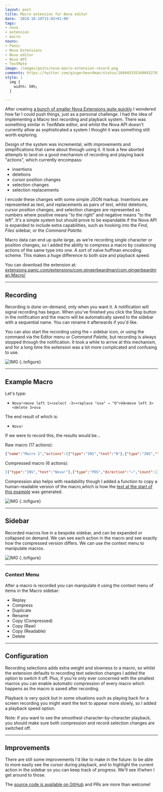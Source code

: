 ```yaml
---
layout: post
title: Macro extension for Nova editor
date: '2024-10-24T15:02+01:00'
tags:
- nova
- extension
- macro
nouns:
- Panic
- Nova Extensions
- Nova editor
- Nova API
- TextMate
image: /images/posts/nova-macro-extension-record.png
comments: https://twitter.com/gingerbeardman/status/1849453353496932793
style: |
  img {
    width: 50%;
  }

---
```


After creating [a bunch of smaller Nova Extensions quite quickly](/2024/10/17/extensions-for-nova-editor/) I wondered how far I could push things, just as a personal challenge. I had the idea of implementing a Macro text recording and playback system. There was something similar in TextMate editor, and whilst the Nova API doesn't currently allow as sophisticated a system I thought it was something still worth exploring.

Design of the system was incremental, with improvements and simplifications that came about through using it. It took a few aborted attempts to land on a good mechanism of recording and playing back "actions", which currently encompass: 

- insertions
- deletions
- cursor position changes
- selection changes
- selection replacements

I encode these changes with some simple JSON markup. Insertions are represented as text, and replacements as pairs of text, whilst deletions, cursor position changes, and selection changes are represented as numbers where positive means "to the right" and negative means "to the left". It's a simple system but should prove to be expandable if the Nova API is expanded to include extra capabilities, such as hooking into the *Find*, *Files* sidebar, or the *Command Palette*.

Macro data can end up quite large, as we're recording single character or position changes, so I added the ability to compress a macro by coalescing actions of the same type into one. A sort of naïve huffman encoding scheme. This makes a huge difference to both size and playback speed. 

You can download the extension at: [extensions.panic.com/extensions/com.gingerbeardman/com.gingerbeardman.Macro/](https://extensions.panic.com/extensions/com.gingerbeardman/com.gingerbeardman.Macro/)

----

## Recording

Recording is done on-demand, only when you want it. A notification will signal recording has begun. When you've finished you click the Stop button in the notification and the macro will be automatically saved to the sidebar with a sequential name. You can rename it afterwards if you'd like.

You can also start the recording using the `+` sidebar icon, or using the command via the Editor menu or *Command Palette*, but recording is always stopped through the notification. It took a while to arrive at this mechanism, and for a long time the extension was a lot more complicated and confusing to use.

![IMG](/images/posts/nova-macro-extension-record.png "Macro recording notification")
{:.tofigure}

----

## Example Macro

Let's type:

- `Nova!<move left 1><select -3><replace "ova" → "O">VA<move left 3><delete 3>ova`

The end result of which is:

- `Nova!`

If we were to record this, the results would be...

Raw macro (17 actions):
```json
{"name":"Macro 1","actions":[{"type":"INS","text":"N"},{"type":"INS","text":"o"},{"type":"INS","text":"v"},{"type":"INS","text":"a"},{"type":"INS","text":"!"},{"type":"POS","direction":"←","count":1},{"type":"SEL","count":-1},{"type":"SEL","count":-2},{"type":"SEL","count":-3},{"type":"REP","old":"ova","new":"O"},{"type":"INS","text":"V"},{"type":"INS","text":"A"},{"type":"POS","direction":"←","count":1},{"type":"POS","direction":"←","count":1},{"type":"POS","direction":"←","count":1},{"type":"DEL","count":1},{"type":"DEL","count":1},{"type":"DEL","count":1},{"type":"INS","text":"o"},{"type":"INS","text":"v"},{"type":"INS","text":"a"}],"isExpanded":false}
```

Compressed macro (6 actions):
```json
[{"type":"INS","text":"Nova!"},{"type":"POS","direction":"←","count":1},{"type":"SEL","count":-3},{"type":"REP","old":"ova","new":"O"},{"type":"INS","text":"VA"},{"type":"POS","direction":"←","count":3},{"type":"DEL","count":3},{"type":"INS","text":"ova"}]
```

Compression also helps with readability though I added a function to copy a human-readable version of the macro,which is how the [text at the start of this example](#example-macro) was generated.

![IMG](/images/posts/nova-macro-extension-anim.gif "Playback of the above macro")
{:.tofigure}

----

## Sidebar

Recorded macros live in a bespoke sidebar, and can be expanded or collapsed on demand. We can see each action in the macro and see exactly how the compressed version differs. We can use the context menu to manipulate macros.

![IMG](/images/posts/nova-macro-extension-sidebar.png "Macro sidebar with raw and compressed versions, expanded to show all actions")
{:.tofigure}

----

### Context Menu

After a macro is recorded you can manipulate it using the context menu of items in the Macro sidebar:

- Replay
- Compress
- Duplicate
- Rename
- Copy (Compressed)
- Copy (Raw)
- Copy (Readable)
- Delete

----

## Configuration

Recording selections adds extra weight and slowness to a macro, so whilst the extension defaults to recording text selection changes I added the option to switch it off. Plus, if you're only ever concerned with the smallest macros you can enable automatic compression of every macro which happens as the macro is saved after recording.

Playback is very quick but in some situations such as playing back for a screen recording you might want the text to appear more slowly, so I added a playback speed option.

Note: if you want to see the smoothest character-by-character playback, you should make sure both compression and record selection changes are switched off.

----

## Improvements

There are still some improvements I'd like to make in the future: to be able to more easily see the cursor during playback, and to highlight the current action in the sidebar so you can keep track of progress. We'll see if/when I get around to those.

The [source code is available on GitHub](https://github.com/gingerbeardman/Macro) and PRs are more than welcome!